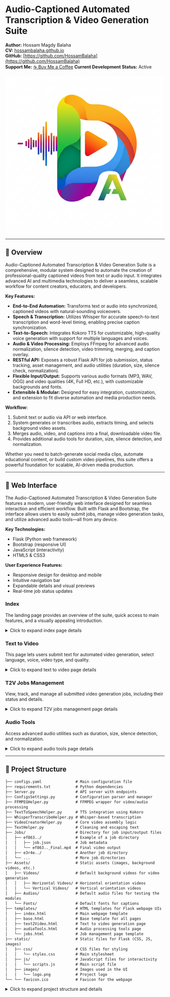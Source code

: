 # Audio-Captioned Automated Transcription & Video Generation Suite

**Author:** Hossam Magdy Balaha  
**CV:** [hossambalaha.github.io](https://hossambalaha.github.io/)<br>
**GitHub:** [https://github.com/HossamBalaha](https://github.com/HossamBalaha)  
**Support Me:** [☕ Buy Me a Coffee](https://coff.ee/hossammbalaha)
**Current Development Status:** Active

<div style="text-align: center !important;" align="center">
<img src="/static/images/Logo.png" alt="Logo" width="500" align="center" style="text-align: center !important; align: center;">
</div>

---

## 📄 Overview

Audio-Captioned Automated Transcription & Video Generation Suite is a comprehensive, modular system designed to automate
the creation of professional-quality captioned videos from text or audio input. It integrates advanced AI and multimedia
technologies to deliver a seamless, scalable workflow for content creators, educators, and developers.

**Key Features:**

- **End-to-End Automation:** Transforms text or audio into synchronized, captioned videos with natural-sounding
  voiceovers.
- **Speech & Transcription:** Utilizes Whisper for accurate speech-to-text transcription and word-level timing, enabling
  precise caption synchronization.
- **Text-to-Speech:** Integrates Kokoro TTS for customizable, high-quality voice generation with support for multiple
  languages and voices.
- **Audio & Video Processing:** Employs FFmpeg for advanced audio normalization, silence detection, video trimming,
  merging, and caption overlay.
- **RESTful API:** Exposes a robust Flask API for job submission, status tracking, asset management, and audio
  utilities (duration, size, silence check, normalization).
- **Flexible Input/Output:** Supports various audio formats (MP3, WAV, OGG) and video qualities (4K, Full HD, etc.),
  with customizable backgrounds and fonts.
- **Extensible & Modular:** Designed for easy integration, customization, and extension to fit diverse automation and
  media production needs.

**Workflow:**

1. Submit text or audio via API or web interface.
2. System generates or transcribes audio, extracts timing, and selects background video assets.
3. Merges audio, video, and captions into a final, downloadable video file.
4. Provides additional audio tools for duration, size, silence detection, and normalization.

Whether you need to batch-generate social media clips, automate educational content, or build custom video pipelines,
this suite offers a powerful foundation for scalable, AI-driven media production.

---

## 🎨 Web Interface

The Audio-Captioned Automated Transcription & Video Generation Suite features a modern, user-friendly web interface
designed for seamless interaction and efficient workflow. Built with Flask and Bootstrap, the interface allows users to
easily submit jobs, manage video generation tasks, and utilize advanced audio tools—all from any device.

**Key Technologies:**

- Flask (Python web framework)
- Bootstrap (responsive UI)
- JavaScript (interactivity)
- HTML5 & CSS3

**User Experience Features:**

- Responsive design for desktop and mobile
- Intuitive navigation bar
- Expandable details and visual previews
- Real-time job status updates

### Index

The landing page provides an overview of the suite, quick access to main features, and a visually appealing
introduction.

<details>
<summary>Click to expand index page details</summary>
<div style="text-align: center !important;" align="center">
<img src="/static/images/Index.png" 
alt="Logo" width="100%" align="center" style="text-align: center !important; align: center;">
</div>
</details>

### Text to Video

This page lets users submit text for automated video generation, select language, voice, video type, and quality.

<details>
<summary>Click to expand text to video page details</summary>
<div style="text-align: center !important;" align="center">
<img src="/static/images/T2V%20Job%20Creation.png" 
alt="Text to Video" width="100%" align="center" style="text-align: center !important; align: center;">
</div>
</details>

### T2V Jobs Management

View, track, and manage all submitted video generation jobs, including their status and details.

<details>
<summary>Click to expand T2V jobs management page details</summary>
<div style="text-align: center !important;" align="center">
<img src="/static/images/Text%20to%20Video%20(T2V)%20Jobs%20Management.png" 
alt="T2V Jobs Management" width="100%" align="center" style="text-align: center !important; align: center;">
</div>
</details>

### Audio Tools

Access advanced audio utilities such as duration, size, silence detection, and normalization.

<details>
<summary>Click to expand audio tools page details</summary>
<div style="text-align: center !important;" align="center">
<img src="/static/images/Audio%20Tools.png" 
alt="Audio Tools" width="100%" align="center" style="text-align: center !important; align: center;">
</div>
</details>

---

## 📁 Project Structure

```plaintext
├── configs.yaml               # Main configuration file
├── requirements.txt           # Python dependencies
├── Server.py                  # API server with endpoints
├── ConfigsSettings.py         # Configuration parser and manager
├── FFMPEGHelper.py            # FFMPEG wrapper for video/audio processing
├── TextToSpeechHelper.py      # TTS integration using Kokoro
├── WhisperTranscribeHelper.py # Whisper-based transcription
├── VideoCreatorHelper.py      # Core video assembly logic
├── TextHelper.py              # Cleaning and escaping text
├── Jobs/                      # Directory for job input/output files
│   ├── ef863../               # Example of a job directory
│   │   ├── job.json           # Job metadata
│   │   └── ef863.._Final.mp4  # Final video output
│   ├── e3r4e../               # Another job directory
│   └── ...                    # More job directories
├── Assets/                    # Static assets (images, background videos, etc.)
│   ├── Videos/                # Default background videos for video generation
│   │   ├── Horizontal Videos/ # Horizontal orientation videos
│   │   └── Vertical Videos/   # Vertical orientation videos
│   ├── Audios/                # Default audio files for testing the modules
│   └── Fonts/                 # Default fonts for captions
├── templates/                 # HTML templates for Flask webpage UIs
│   ├── index.html             # Main webpage template
│   ├── base.html              # Base template for all pages
│   ├── text2Video.html        # Text to video generation page
│   ├── audioTools.html        # Audio processing tools page
│   └── jobs.html              # Job management page template
├── static/                    # Static files for Flask (CSS, JS, images)
│   ├── css/                   # CSS files for styling
│   │   └── styles.css         # Main stylesheet
│   ├── js/                    # JavaScript files for interactivity
│   │   └── scripts.js         # Main script file
│   ├── images/                # Images used in the UI
│   │   └── logo.png           # Project logo
└── └── favicon.ico            # Favicon for the webpage
```

<details>
<summary>Click to expand project structure and details</summary>

### configs.yaml

The main configuration file containing all system settings:

- `verbose`: Enables detailed logging (true/false)
- `storePath`: Directory for storing job data ("./Jobs" by default)
- `api`: API settings including version, port, and maximum concurrent jobs
- `tts`: Text-to-speech settings (language, voice, sample rate, speech rate)
- `whisper`: Whisper transcription settings (model name, language)
- `video`: Video settings (resolution, FPS, maximum video segment length)
- `ffmpeg`: Audio/video encoding parameters

Example configuration:

```yaml
verbose: true
storePath: "./Jobs"
api:
  version: "v1"
  port: 5000
  maxJobs: 1
  maxTextLength: 2500
tts:
  language: "en-us"
  voice: "af_nova"
  sampleRate: 24000
  speechRate: 1.0
whisper:
  modelName: "turbo"
  language: "en"
video:
  default: "./Assets/Videos"
  type: "Horizontal"
  quality: "4K"
  fps: 30
  maxLengthPerVideo: 5
ffmpeg:
  audioFormat: "mp3"
  applyNormalization: true
  videoCodec: "libx264"
  audioCodec: "libmp3lame"
  pixelFormat: "yuv420p"
  sampleRate: 44100
  channels: 2
```

> **Notice**: These configurations are not the all settings available. More settings can be found and adjusted in
> `ConfigsSettings.py`. Each setting is documented in the file.

### Jobs Directory

Stores all job-related data including:

- Audio files generated from text.
- Video files with captions.
- Transcription data with timing information.
- Job status information.
- Temporary processing files.
- Temporary files are cleaned up after processing is complete.

### Assets Directory

Contains background video assets used in the final video creation:

- Default video assets in `"./Assets/Videos/Horizontal Videos"` and
  `"./Assets/Videos/Vertical Videos"`
- Users can add their own videos to these directories.
- System expects these videos to be of high quality (4K by default)
- Each video segment is used for a fixed duration (`maxLengthPerVideo`)

### FFMPEGHelper.py

Provides comprehensive FFmpeg operations for audio/video processing:

- `GetFileDuration(filePath)`: Retrieves media file duration
- `NormalizeAudio(audioFilePath, outputFilePath)`: Normalizes audio volume levels
- `TrimVideo(videoFilePath, outputFilePath, start, end)`: Extracts specific video segments
- `MergeAudioVideoFiles(videoFilePath, audioFilePath, outputFilePath)`: Combines audio and video
- `AddCaptionsToVideo(videoFilePath, outputFilePath, captionsList)`: Adds timed captions to video
- `GenerateSilentAudio(outputFilePath, duration)`: Creates silent audio tracks
- `IsFileSilent(filePath)`: Checks if a video has audio
- `HasAudioStream(filePath)`: Verifies presence of audio streams

### TextToSpeechHelper.py

Handles text-to-speech conversion using Kokoro TTS:

- Language and voice selection system.
- Audio generation with configurable sample rate.
- Audio normalization for consistent volume.
- Support for multiple audio formats (MP3, WAV, etc.).

Key methods:

- `SetLanguage(language)`: Changes the TTS language
- `SetVoice(voice)`: Changes the TTS voice
- `GenerateStoreSpeech(text, workingPath, audioFormat, applyNormalization)`: Generates speech from text and stores the
  audio file
- `GetAvailableLanguages()`: Returns supported languages
- `GetAvailableVoices()`: Returns voices available for current language

### VideoCreatorHelper.py

Core video generation component that coordinates all processes:

- Converts text to speech and gets precise timing information.
- Selects appropriate background videos based on audio duration.
- Merges audio with video segments.
- Adds captions synchronized with speech.
- Handles the complete video creation pipeline.

Key methods:

- `Text2Audio2TextTiming(text, workingPath, uniqueHashID)`: Converts text to audio and returns timing information.
- `GetCurrentVideosList()`: Gets available background videos with their durations.
- `GenerateVideo(text, uniqueHashID)`: Main method that creates the complete video.
- `MergeAudioVideoFiles(videoFilePath, audioFilePath, outputFilePath)`: Combines audio and video.

### WhisperTranscribeHelper.py

Handles audio transcription with word-level timing:

- Supports all Whisper models (tiny, base, small, medium, large, turbo).
- Provides precise word timing for caption synchronization.
- Handles audio file processing and transcription.

Key methods:

- `SetModelName(modelName)`: Changes the Whisper model.
- `Transcribe(audioFilePath, language=None)`: Transcribes audio file and returns text with timing.
- `GetAvailableModels()`: Lists all available Whisper models.

### Server.py (API Documentation)

<details>
<summary>API Endpoints</summary>


Flask-based REST API server with the following endpoints:

#### GET `/api/v1/status`

<details>
Returns the current status of the server.

- **Response** (JSON):
  ```json
  {
    "status": "Server is running"
  }
  ```

</details>

#### GET `/api/v1/ready`

<details>
Checks if the server is ready to accept jobs.

- **Response** (JSON):
  ```json
  {
    "ready": true
  }
  ```

- **Status Codes**:
    - `200 OK`: Server is ready.
    - `503 Service Unavailable`: Server is not ready.

</details>

#### GET `/api/v1/languages`

<details>
Lists available TTS languages.

- **Response** (JSON):
  ```json
  {
    "languages": {
        "en-gb": "British English",
        "en-us": "American English",
        "es": "Spanish",
        "fr": "French",
        "hi": "Hindi",
        "it": "Italian",
        "ja": "Japanese",
        "pt-br": "Brazilian Portuguese",
        "zh": "Mandarin Chinese"
    }
  }
  ```

- **Status Codes**:
    - `200 OK`: Languages retrieved successfully.

</details>

#### GET `/api/v1/voices`

<details>
Lists available TTS voices for the current language.

- **Request Header**:
    - `type`: The type of the output whether its list or dictionary. It can be `list` or `dict`.

- **Response** (JSON if `type` is `list`):
  ```json
  {
    "voices": [
        "af_heart",
        "af_alloy",
        "af_aoede",
        "af_bella",
        "af_jessica",
        "af_kore",
        "af_nicole",
        "af_nova",
        "af_river",
        "af_sarah",
        "af_sky",
        ...
    ]
  }
  ```

- **Response** (JSON if `type` is `dict`):
  ```json
  {
    "voices": {
        "American English Female voices (11 voices)": [
            "af_heart",
            "af_alloy",
            "af_aoede",
            "af_bella",
            "af_jessica",
            "af_kore",
            "af_nicole",
            "af_nova",
            "af_river",
            "af_sarah",
            "af_sky"
        ],
        ...
    }
  }
  ```

- **Status Codes**:
    - `200 OK`: Voices retrieved successfully.

</details>

#### GET `/api/v1/videoTypes`

<details>
Lists available video types.

- **Response** (JSON):
  ```json
  {
    "videoTypes": [
        "Horizontal",
        "Vertical"
    ]
  }
  ```

- **Status Codes**:
    - `200 OK`: Video types retrieved successfully.

</details>

#### GET `/api/v1/videoQualities`

<details>
Lists available video qualities.

- **Response** (JSON):
  ```json
  {
    "videoQualities": [
        [
            "4K",
            [
                3840,
                2160
            ]
        ],
        [
            "Full HD",
            [
                1920,
                1080
            ]
        ],
        ...
    ]
  }
  ```

- **Status Codes**:
    - `200 OK`: Video qualities retrieved successfully.

</details>

#### GET `/api/v1/jobs`

<details>
Gets a list of all submitted jobs including their details such as text, status, language, voice, etc.

- **Response** (JSON):
  ```json
  {
    "jobs": [
        {
            "createdAt": "2025-08-08 22:15:27",
            "isCompleted": true,
            "jobId": "07abdf3f0600152a9d0d01eab9769092",
            "language": "en-gb",
            "speechRate": 1,
            "status": "completed",
            "text": "Select the suitable voice according to the language you selected. For example, if you selected American English, you should select an American English voice. You will find the groups highlighted in the voice selection dropdown.",
            "videoQuality": "HD",
            "videoType": "Horizontal",
            "voice": "af_heart"
        },
        {
            "createdAt": "2025-08-08 22:15:48",
            "isCompleted": true,
            "jobId": "304c34066273fe14790873de94f30346",
            "language": "en-gb",
            "speechRate": 1,
            "status": "completed",
            "text": "Select the suitable voice according to the language you selected. For example, if you selected American English, you should select an American English voice. You will find the groups highlighted in the voice selection dropdown.",
            "videoQuality": "HD",
            "videoType": "Vertical",
            "voice": "af_heart"
        },
        ...
    ]
  }
  ```

- **Status Codes**:
    - `200 OK`: Jobs retrieved successfully.

</details>

#### POST `/api/v1/jobs`

<details>
Submits a new job for video generation.

- **Request Body** (form-data):
    - `text`: The text to convert into a video.
    - `language`: (Optional) TTS language code (default: "en-us").
    - `voice`: (Optional) TTS voice ID (default: "af_nova").
    - `speechRate`: (Optional) TTS speech rate (default: 1.0).
    - `videoType`: (Optional) Video type ("Horizontal" or "Vertical", default: "Horizontal").
    - `videoQuality`: (Optional) Video quality ("4K", "Full HD", etc., default: "4K").

- **Response** (JSON):
  ```json
  {
    "jobId": "5d8279821d778604193ab2f6e4e39264"
  }
  ```

- **Status Codes**:
    - `202 Accepted`: Job successfully submitted.
    - `400 Bad Request`: Invalid input data (e.g., text too long).

</details>

#### GET `/api/v1/jobs/<jobId>`

<details>
Checks the status of a video generation job. The status can be one of the following:

- `processing`: The job is currently being processed.
- `completed`: The job has been completed successfully.
- `failed`: The job has failed during processing.
- `queued`: The job is queued and waiting to be processed.

- **Response** (JSON):
  ```json
  {
    "createdAt": "2025-08-08 22:21:53",
    "jobId": "5d8279821d778604193ab2f6e4e39264",
    "language": "en-us",
    "speechRate": 1,
    "status": "completed",
    "text": "This project is a fully automated video creation pipeline that utilizes state-of-the-art AI tools for transcription,\ntext-to-speech, and video/audio processing. It integrates Whisper for speech-to-text, Kokoro TTS for voice generation,\nFFMPEG for video/audio manipulation, and Rust-powered build tools via Cargo — all orchestrated through a Python backend.\nPerfect for content creators, educators, or developers looking to automate short video generation from scripts or audio\ninputs.",
    "videoQuality": "4K",
    "videoType": "Vertical",
    "voice": "af_nicole"
  }
  ```

- **Status Codes**:
    - `200 OK`: Job status retrieved successfully.
    - `404 Not Found`: Job ID does not exist.

</details>

#### GET `/api/v1/jobs/<jobId>/result`

<details>
Downloads the completed video file.

- **Response**: The video file as an attachment.

- **Status Codes**:
    - `200 OK`: Video file retrieved successfully.
    - `404 Not Found`: Job ID does not exist or job is not completed.
    - `400 Bad Request`: Job is not yet completed.
    - `500 Internal Server Error`: Error retrieving the video file.

</details>

#### DELETE `/api/v1/jobs/<jobId>`

<details>
Deletes a job and its associated files.

- **Response**: Confirmation message indicating the job has been deleted.

- **Status Codes**:
    - `200 OK`: Job deleted successfully.
    - `404 Not Found`: Job ID does not exist.

</details>

#### DELETE `/api/v1/jobs/all` [DANGER!]

<details>
Deletes all jobs and their associated files. Use with caution as this will remove all job data including
the completed, queued, processing, and failed jobs.

- **Response**: Confirmation message indicating all jobs have been deleted.

- **Status Codes**:
    - `200 OK`: All jobs deleted successfully.

</details>

#### POST `/api/v1/jobs/triggerRemaining`

<details>
Triggers processing of any remaining jobs in the queue.

- **Response**: Confirmation message indicating remaining jobs have been triggered. You may get:
    - "Triggered processing for remaining queued jobs."
    - "Queue watcher is already running or not initialized."

- **Status Codes**:
    - `200 OK`: Remaining jobs triggered successfully.

</details>

#### POST `/api/v1/audio-duration`

<details>
Returns the duration (in seconds) of an uploaded audio file.

- **Request**: `multipart/form-data` with field `audioFile` (allowed: .mp3, .wav, .ogg)
- **Response**: `{ "duration": float }` (duration in seconds, rounded to 2 decimals)
- **Status Codes**:
    - `200 OK`: Duration returned successfully.
    - `400 Bad Request`: No file or invalid file type.
    - `500 Internal Server Error`: Could not determine duration.

</details>

#### POST `/api/v1/audio-size`

<details>
Returns the size of an uploaded audio file in human-readable format.

- **Request**: `multipart/form-data` with field `audioFile` (allowed: .mp3, .wav, .ogg)
- **Response**: `{ "size": string }` (e.g., "1.23 MB", "456 bytes")
- **Status Codes**:
    - `200 OK`: Size returned successfully.
    - `400 Bad Request`: No file or invalid file type.
    - `500 Internal Server Error`: Could not determine size.

</details>

#### POST `/api/v1/check-silence`

<details>
Checks if the uploaded audio file is silent.

- **Request**: `multipart/form-data` with field `audioFile` (allowed: .mp3, .wav, .ogg)
- **Response**: `{ "isSilent": bool }`
- **Status Codes**:
    - `200 OK`: Silence check returned successfully.
    - `400 Bad Request`: No file or invalid file type.
    - `500 Internal Server Error`: Error checking silence.

</details>

#### POST `/api/v1/normalize-audio`

<details>
Normalizes the uploaded audio file and returns a download link for the normalized file.

- **Request**: `multipart/form-data` with field `audioFile` (allowed: .mp3, .wav, .ogg)
- **Response**: `{ "link": string, "filename": string }` (link to download normalized audio)
- **Status Codes**:
    - `200 OK`: Normalized audio link returned successfully.
    - `400 Bad Request`: No file or invalid file type.
    - `500 Internal Server Error`: Error normalizing audio.

</details>
</details>

## 🛠️ Preparation Steps

### Step 1: Install Whisper

```bash
pip install -U openai-whisper
```

To update to the latest version from the repository:

```bash
pip install --upgrade --no-deps --force-reinstall git+https://github.com/openai/whisper.git
```

For more information on Whisper, refer to the [Whisper GitHub repository](ttps://github.com/openai/whisper)

### Step 2: Install FFmpeg

On Windows using Chocolatey (run as administrator in PowerShell):

```powershell
choco install ffmpeg
```

Or using Scoop (run as administrator in PowerShell):

```powershell
scoop install ffmpeg
```

### Step 3: Install Rust

```bash
pip install setuptools-rust
```

You may need to follow the Rust installation guide: https://www.rust-lang.org/learn/get-started

### Step 4: Install Kokoro TTS

```bash
pip install kokoro soundfile
```

For GPU acceleration, install PyTorch with CUDA support. Verify CUDA support with:

```python
import torch

# Should print True if CUDA is available.
print(torch.cuda.is_available())
```

### Step 5: Install Requirements

```bash
pip install -r requirements.txt
```

You can adjust the `torch` and `torchaudio` versions in `requirements.txt` to match your CUDA version.
For example, for CUDA 11.8:

```
--extra-index-url https://download.pytorch.org/whl/cu118
torch==2.7.1+cu118
torchaudio==2.7.1+cu118
```

You can also visit the official [PyTorch installation page](https://pytorch.org/get-started/locally/) to find the
correct command for your system.

### Step 6: Configure the Environment

1. Edit `configs.yaml` with your preferred settings:
    - Set `storePath` to your desired job storage location.
    - Configure `api.port` (default: 5000).
    - Adjust `tts.language` and `tts.voice` as needed.
    - Set appropriate Whisper model (`whisper.modelName`).
    - Configure video resolution and settings.

2. Add background videos to the directory specified by `video.default` (default: `./Assets/Videos`)
    - For horizontal videos, place them in `./Assets/Videos/Horizontal Videos`.
    - For vertical videos, place them in `./Assets/Videos/Vertical Videos`.
    - Ensure videos match the desired quality (e.g., 4K) and format.
    - You can get high-quality 4K videos from various sources like Pexels, Pixabay, or your own recordings.

3. Ensure all required directories exist (Optional; they exist by default):
    - `mkdir -p Jobs`
    - `mkdir -p Assets/Videos`
    - `mkdir -p Assets/Videos/Horizontal Videos`
    - `mkdir -p Assets/Videos/Vertical Videos`
    - `mkdir -p Assets/Audios`
    - `mkdir -p Assets/Fonts`

## 🚀 Usage Instructions

1. Start the server:

```bash
python Server.py
```

2. Submit text for video generation:

```bash
curl -X POST http://localhost:5000/api/v1/jobs \
     -F "text=This is a sample text to generate a video." \
     -F "language=en-us" \
     -F "voice=af_nova"
```

3. Monitor job status:

```bash
curl http://localhost:5000/api/v1/jobs/<returnedJobID>
```

4. Download the completed video:

```bash
curl http://localhost:5000/api/v1/jobs/<returnedJobID>/result --output Video.mp4
```

5. Delete a job and its files (to clean up and save space):

```bash
curl -X DELETE http://localhost:5000/api/v1/jobs/<returnedJobID>
```

## 🛠️ Troubleshooting

- If you encounter FFmpeg errors, verify FFmpeg is properly installed and in your PATH
- For TTS issues, check that Kokoro is properly installed and all dependencies are met
- If videos aren't generating correctly, verify background videos exist in the Assets directory
- Enable verbose logging in configs.yaml for detailed debugging information

## 💖 Support

If you want to support the development: https://coff.ee/hossammbalaha

## 📄 Copyright and License

> No part of this series may be reproduced, distributed, or transmitted in any form or by any means, including
> photocopying, recording, or other electronic or mechanical methods, without the prior written permission of the
> author, except in the case of brief quotations embodied in critical reviews and certain other noncommercial uses
> permitted by copyright law. For permission requests, contact the author.

> The author is not responsible for any misuse of the code provided. The code is provided "as is" without warranty of
> any kind, either expressed or implied, including but not limited to the warranties of merchantability, fitness
> for a particular purpose, or non-infringement. In no event shall the author be liable for any claim, damages, or other
> liability, whether in an action of contract, tort, or otherwise, arising from, out of, or in connection with the code
> or the use or other dealings in the code.

> If you need to use the code for research or commercial purposes, please contact the author for a written permission.

## 📬 Contact

For any questions or inquiries, please contact me using the contact information available on my CV at the following
link: https://hossambalaha.github.io/
